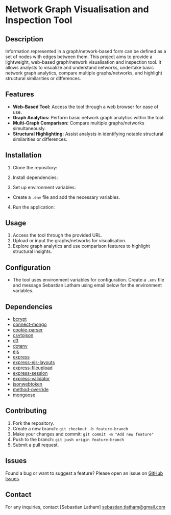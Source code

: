 # Network Graph Visualisation and Inspection Tool

## Description

Information represented in a graph/network-based form can be defined as a set of nodes with edges between them. This project aims to provide a lightweight, web-based graph/network visualisation and inspection tool. It allows analysts to visualize and understand networks, undertake basic network graph analytics, compare multiple graphs/networks, and highlight structural similarities or differences.

## Features

- **Web-Based Tool:** Access the tool through a web browser for ease of use.
- **Graph Analytics:** Perform basic network graph analytics within the tool.
- **Multi-Graph Comparison:** Compare multiple graphs/networks simultaneously.
- **Structural Highlighting:** Assist analysts in identifying notable structural similarities or differences.

## Installation

1. Clone the repository:

2. Install dependencies:

3. Set up environment variables:

- Create a `.env` file and add the necessary variables.

4. Run the application:

## Usage

1. Access the tool through the provided URL.
2. Upload or input the graphs/networks for visualisation.
3. Explore graph analytics and use comparison features to highlight structural insights.

## Configuration

- The tool uses environment variables for configuration. Create a `.env` file and message Sebastian Latham using email below for the environment variables.

## Dependencies

- [bcrypt](https://www.npmjs.com/package/bcrypt)
- [connect-mongo](https://www.npmjs.com/package/connect-mongo)
- [cookie-parser](https://www.npmjs.com/package/cookie-parser)
- [csvtojson](https://www.npmjs.com/package/csvtojson)
- [d3](https://www.npmjs.com/package/d3)
- [dotenv](https://www.npmjs.com/package/dotenv)
- [ejs](https://www.npmjs.com/package/ejs)
- [express](https://www.npmjs.com/package/express)
- [express-ejs-layouts](https://www.npmjs.com/package/express-ejs-layouts)
- [express-fileupload](https://www.npmjs.com/package/express-fileupload)
- [express-session](https://www.npmjs.com/package/express-session)
- [express-validator](https://www.npmjs.com/package/express-validator)
- [jsonwebtoken](https://www.npmjs.com/package/jsonwebtoken)
- [method-override](https://www.npmjs.com/package/method-override)
- [mongoose](https://www.npmjs.com/package/mongoose)

## Contributing

1. Fork the repository.
2. Create a new branch: `git checkout -b feature-branch`
3. Make your changes and commit: `git commit -m "Add new feature"`
4. Push to the branch: `git push origin feature-branch`
5. Submit a pull request.

## Issues

Found a bug or want to suggest a feature? Please open an issue on [GitHub Issues](https://github.com/ydusf/Network-Visualisation-Tool/issues).

## Contact

For any inquiries, contact [Sebastian Latham] sebastian.tlatham@gmail.com



